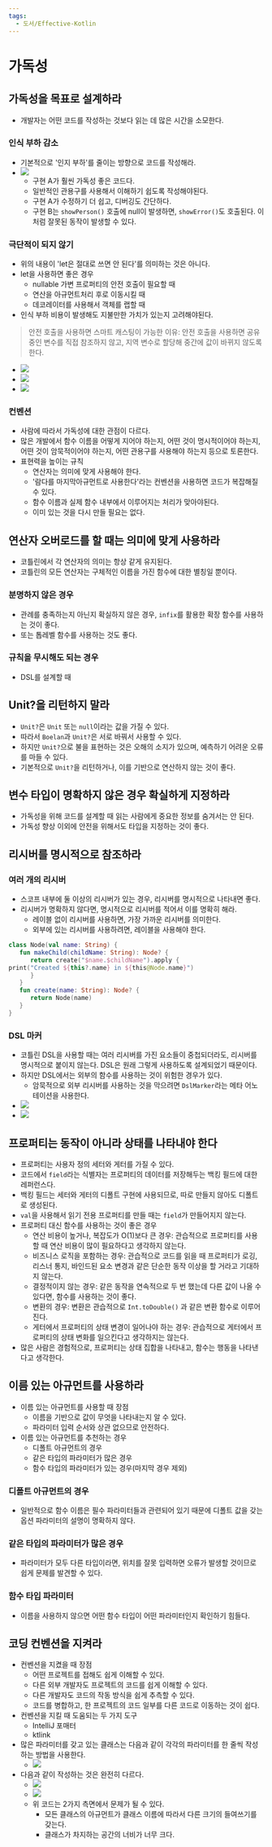 ```yaml
---
tags:
  - 도서/Effective-Kotlin
---
```


# 가독성

## 가독성을 목표로 설계하라

- 개발자는 어떤 코드를 작성하는 것보다 읽는 데 많은 시간을 소모한다.

### 인식 부하 감소

- 기본적으로 '인지 부하'를 줄이는 방향으로 코드를 작성해라.
- ![](assets/Pasted%20image%2020230509101641.png)
	- 구현 A가 훨씬 가독성 좋은 코드다.
	- 일반적인 관용구를 사용해서 이해하기 쉽도록 작성해야된다.
	- 구현 A가 수정하기 더 쉽고, 디버깅도 간단하다.
	- 구현 B는 `showPerson()` 호출에 null이 발생하면, `showError()`도 호출된다. 이처럼 잘못된 동작이 발생할 수 있다.

### 극단적이 되지 않기

- 위의 내용이 'let은 절대로 쓰면 안 된다'를 의미하는 것은 아니다.
- let을 사용하면 좋은 경우
	- nullable 가변 프로퍼티의 안전 호출이 필요할 때
	- 연산을 아규먼트처리 후로 이동시킬 때
	- 데코레이터를 사용해서 객체를 랩할 때
- 인식 부하 비용이 발생해도 지불만한 가치가 있는지 고려해야된다.

> 안전 호출을 사용하면 스마트 캐스팅이 가능한 이유:
> 안전 호출을 사용하면 공유중인 변수를 직접 참조하지 않고, 지역 변수로 할당해 중간에 값이 바뀌지 않도록 한다.
- ![](assets/Pasted%20image%2020230509110259.png)
- ![](assets/Pasted%20image%2020230509110353.png)
- ![](assets/Pasted%20image%2020230509110409.png)

### 컨벤션

- 사람에 따라서 가독성에 대한 관점이 다르다.
- 많은 개발에서 함수 이름을 어떻게 지어야 하는지, 어떤 것이 명시적이어야 하는지, 어떤 것이 암묵적이어야 하는지, 어떤 관용구를 사용해야 하는지 등으로 토론한다.
- 표현력을 높이는 규칙
	- 연산자는 의미에 맞게 사용해야 한다.
	- '람다를 마지막아규먼트로 사용한다'라는 컨벤션을 사용하면 코드가 복잡해질 수 있다.
	- 함수 이름과 실제 함수 내부에서 이루어지는 처리가 맞아야된다.
	- 이미 있는 것을 다시 만들 필요는 없다.

## 연산자 오버로드를 할 때는 의미에 맞게 사용하라

- 코틀린에서 각 연산자의 의미는 항상 같게 유지된다.
- 코틀린의 모든 연산자는 구체적인 이름을 가진 함수에 대한 별칭일 뿐이다.

### 분명하지 않은 경우

- 관례를 충족하는지 아닌지 확실하지 않은 경우, `infix`를 활용한 확장 함수를 사용하는 것이 좋다.
- 또는 톱레벨 함수를 사용하는 것도 좋다.

### 규칙을 무시해도 되는 경우

- DSL를 설계할 때

## Unit?을 리턴하지 말라

- `Unit?`은 `Unit` 또는 `null`이라는 값을 가질 수 있다.
- 따라서 `Boelan`과 `Unit?`은 서로 바꿔서 사용할 수 있다.
- 하지만 `Unit?`으로 불을 표현하는 것은 오해의 소지가 있으며, 예측하기 어려운 오류를 마들 수 있다.
- 기본적으로 `Unit?`을 리턴하거나, 이를 기반으로 연산하지 않는 것이 좋다.

## 변수 타입이 명확하지 않은 경우 확실하게 지정하라

- 가독성을 위해 코드를 설계할 때 읽는 사람에게 중요한 정보를 숨겨서는 안 된다.
- 가독성 향상 이외에 안전을 위해서도 타입을 지정하는 것이 좋다.

## 리시버를 명시적으로 참조하라

### 여러 개의 리시버

- 스코프 내부에 둘 이상의 리시버가 있는 경우, 리시버를 명시적으로 나타내면 좋다.
- 리시버가 명확하지 않다면, 명시적으로 리시버를 적어서 이를 명확히 해라.
	- 레이블 없이 리시버를 사용하면, 가장 가까운 리시버를 의미한다.
	- 외부에 있는 리시버를 사용하려면, 레이블을 사용해야 한다.

```kotlin
class Node(val name: String) {  
   fun makeChild(childName: String): Node? {  
      return create("$name.$childName").apply {   
print("Created ${this?.name} in ${this@Node.name}")  
      }  
   }  
   fun create(name: String): Node? {  
      return Node(name)  
   }  
}
```

### DSL 마커

- 코틀린 DSL을 사용할 때는 여러 리시버를 가진 요소들이 중첩되더라도, 리시버를 명시적으로 붙이지 않는다. DSL은 원래 그렇게 사용하도록 설계되었기 때문이다.
- 하지만 DSL에서는 외부의 함수를 사용하는 것이 위험한 경우가 있다.
	- 암묵적으로 외부 리시버를 사용하는 것을 막으려면 `DslMarker`라는 메타 어노테이션을 사용한다.
- ![](assets/Pasted%20image%2020230515114748.png)
- ![](assets/Pasted%20image%2020230515114807.png)
## 프로퍼티는 동작이 아니라 상태를 나타내야 한다

- 프로퍼티는 사용자 정의 세터와 게터를 가질 수 있다.
- 코드에서 `field`라는 식별자는 프로퍼티의 데이터를 저장해두는 백킹 필드에 대한 레퍼런스다.
- 백킹 필드는 세터와 게터의 디폴트 구현에 사용되므로, 따로 만들지 않아도 디폴트로 생성된다.
- `val`을 사용해서 읽기 전용 프로퍼티를 만들 때는 `field`가 만들어지지 않는다.
- 프로퍼티 대신 함수를 사용하는 것이 좋은 경우
	- 연산 비용이 높거나, 복잡도가 O(1)보다 큰 경우: 관습적으로 프로퍼티를 사용할 때 연산 비용이 많이 필요하다고 생각하지 않는다.
	- 비즈니스 로직을 포함하는 경우: 관습적으로 코드를 읽을 때 프로퍼티가 로깅, 리스너 통지, 바인드된 요소 변경과 같은 단순한 동작 이상을 할 거라고 기대하지 않는다.
	- 결정적이지 않는 경우: 같은 동작을 연속적으로 두 번 했는데 다른 값이 나올 수 있다면, 함수를 사용하는 것이 좋다.
	- 변환의 경우: 변환은 관습적으로 `Int.toDouble()` 과 같은 변환 함수로 이루어진다.
	- 게터에서 프로퍼티의 상태 변경이 일어나야 하는 경우: 관습적으로 게터에서 프로퍼티의 상태 변화를 일으킨다고 생각하지는 않는다.
- 많은 사람은 경험적으로, 프로퍼티는 상태 집합을 나타내고, 함수는 행동을 나타낸다고 생각한다.

## 이름 있는 아규먼트를 사용하라

- 이름 있는 아규먼트를 사용할 때 장점
	- 이름을 기반으로 값이 무엇을 나타내는지 알 수 있다.
	- 파라미터 입력 순서와 상관 없으므로 안전하다.
- 이름 있는 아규먼트를 추천하는 경우
	- 디폴트 아규먼트의 경우
	- 같은 타입의 파라미터가 많은 경우
	- 함수 타입의 파라미터가 있는 경우(마지막 경우 제외)

### 디폴트 아규먼트의 경우

- 일반적으로 함수 이름은 필수 파라미터들과 관련되어 있기 때문에 디폴트 값을 갖는 옵션 파라미터의 설명이 명확하지 않다.

### 같은 타입의 파라미터가 많은 경우

- 파라미터가 모두 다른 타입이라면, 위치를 잘못 입력하면 오류가 발생할 것이므로 쉽게 문제를 발견할 수 있다.

### 함수 타입 파라미터

- 이름을 사용하지 않으면 어떤 함수 타입이 어떤 파라미터인지 확인하기 힘들다.

## 코딩 컨벤션을 지켜라

- 컨벤션을 지켰을 때 장점
	- 어떤 프로젝트를 접해도 쉽게 이해할 수 있다.
	- 다른 외부 개발자도 프로젝트의 코드를 쉽게 이해할 수 있다.
	- 다른 개발자도 코드의 작동 방식을 쉽게 추측할 수 있다.
	- 코드를 병합하고, 한 프로젝트의 코드 일부를 다른 코드로 이동하는 것이 쉽다.
- 컨벤션을 지킬 때 도움되는 두 가지 도구
	- IntelliJ 포매터
	- ktlink
- 많은 파라미터를 갖고 있는 클래스는 다음과 같이 각각의 파라미터를 한 줄씩 작성하는 방법을 사용한다.
	- ![](assets/Pasted%20image%2020230515235036.png)
- 다음과 같이 작성하는 것은 완전히 다르다.
	- ![](assets/Pasted%20image%2020230515235111.png)
	- ![](assets/Pasted%20image%2020230515235120.png)
	- 위 코드는 2가지 측면에서 문제가 될 수 있다.
		- 모든 클래스의 아규먼트가 클래스 이름에 따라서 다른 크기의 들여쓰기를 갖는다.
		- 클래스가 차지하는 공간의 너비가 너무 크다.

